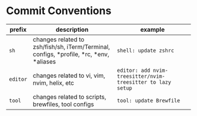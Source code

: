 # Commit Conventions

| prefix | description | example |
|--------|-------------|---------|
| `sh` | changes related to zsh/fish/sh, iTerm/Terminal, configs, *profile, *rc, *env, *aliases | `shell: update zshrc` |
| `editor` | changes related to vi, vim, nvim, helix, etc | `editor: add nvim-treesitter/nvim-treesitter to lazy setup` |
| `tool` | changes related to scripts, brewfiles, tool configs | `tool: update Brewfile` |
